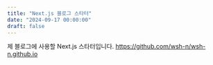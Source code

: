 ```yaml
---
title: "Next.js 블로그 스타터"
date: "2024-09-17 00:00:00"
draft: false
---
```


제 블로그에 사용할 Next.js 스타터입니다.
https://github.com/wsh-n/wsh-n.github.io 
